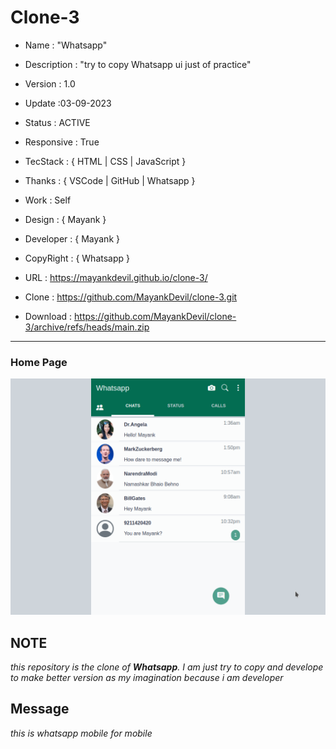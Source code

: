 # Clone-3

- Name : "Whatsapp"

- Description : "try to copy Whatsapp ui just of practice"

- Version : 1.0

- Update :03-09-2023

- Status : ACTIVE

- Responsive : True

- TecStack : { HTML | CSS | JavaScript }

- Thanks : { VSCode | GitHub | Whatsapp }

- Work : Self

- Design : { Mayank }

- Developer : { Mayank }

- CopyRight : { Whatsapp }

- URL : https://mayankdevil.github.io/clone-3/

- Clone : https://github.com/MayankDevil/clone-3.git

- Download : https://github.com/MayankDevil/clone-3/archive/refs/heads/main.zip

---

### Home Page

![HomPage](./data/whatsappHome.png "HomePage")

## NOTE

_this repository is the clone of **Whatsapp**. I am just try to copy and develope to make better version as my imagination because i am developer_

## Message

_this is whatsapp mobile for mobile_
